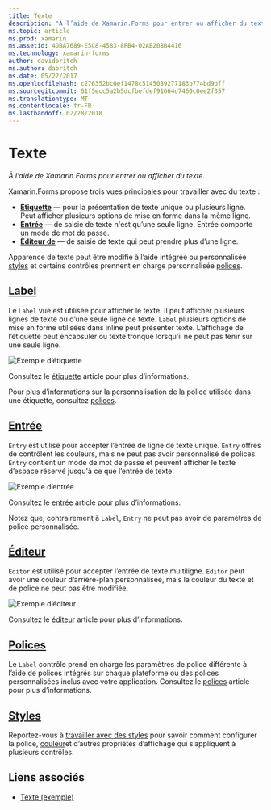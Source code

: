 ```yaml
---
title: Texte
description: "À l’aide de Xamarin.Forms pour entrer ou afficher du texte."
ms.topic: article
ms.prod: xamarin
ms.assetid: 4DBA7689-E5C8-4583-8FB4-02AB208B4416
ms.technology: xamarin-forms
author: davidbritch
ms.author: dabritch
ms.date: 05/22/2017
ms.openlocfilehash: c276352bc0ef1478c5145089277183b774bd9bff
ms.sourcegitcommit: 61f5ecc5a2b5dcfbefdef91664d7460c0ee2f357
ms.translationtype: MT
ms.contentlocale: fr-FR
ms.lasthandoff: 02/28/2018
---
```

# <a name="text"></a>Texte

_À l’aide de Xamarin.Forms pour entrer ou afficher du texte._

Xamarin.Forms propose trois vues principales pour travailler avec du texte :

- **[Étiquette](#Label)**  &mdash; pour la présentation de texte unique ou plusieurs ligne. Peut afficher plusieurs options de mise en forme dans la même ligne.
- **[Entrée](#Entry)**  &mdash; de saisie de texte n'est qu’une seule ligne. Entrée comporte un mode de mot de passe.
- **[Éditeur de](#Editor)**  &mdash; de saisie de texte qui peut prendre plus d’une ligne.

Apparence de texte peut être modifié à l’aide intégrée ou personnalisée [styles](#Styles) et certains contrôles prennent en charge personnalisée [polices](#Fonts).

## <a name="labellabelmd"></a>[Label](label.md)

Le `Label` vue est utilisée pour afficher le texte. Il peut afficher plusieurs lignes de texte ou d’une seule ligne de texte. `Label` plusieurs options de mise en forme utilisées dans inline peut présenter texte. L’affichage de l’étiquette peut encapsuler ou texte tronqué lorsqu’il ne peut pas tenir sur une seule ligne.

![](images/label.png "Exemple d’étiquette")

Consultez le [étiquette](label.md) article pour plus d’informations.

Pour plus d’informations sur la personnalisation de la police utilisée dans une étiquette, consultez [polices](fonts.md).

## <a name="entryentrymd"></a>[Entrée](entry.md)

`Entry` est utilisé pour accepter l’entrée de ligne de texte unique. `Entry` offres de contrôlent les couleurs, mais ne peut pas avoir personnalisé de polices. `Entry` contient un mode de mot de passe et peuvent afficher le texte d’espace réservé jusqu'à ce que l’entrée de texte.

![](images/entry.png "Exemple d’entrée")

Consultez le [entrée](entry.md) article pour plus d’informations.

Notez que, contrairement à `Label`, `Entry` ne peut pas avoir de paramètres de police personnalisée.

## <a name="editoreditormd"></a>[Éditeur](editor.md)

`Editor` est utilisé pour accepter l’entrée de texte multiligne. `Editor` peut avoir une couleur d’arrière-plan personnalisée, mais la couleur du texte et de police ne peut pas être modifiée.

![](images/editor.png "Exemple d’éditeur")

Consultez le [éditeur](editor.md) article pour plus d’informations.

## <a name="fontsfontsmd"></a>[Polices](fonts.md)

Le `Label` contrôle prend en charge les paramètres de police différente à l’aide de polices intégrés sur chaque plateforme ou des polices personnalisées inclus avec votre application. Consultez le [polices](fonts.md) article pour plus d’informations.

## <a name="stylesstylesmd"></a>[Styles](styles.md)

Reportez-vous à [travailler avec des styles](~/xamarin-forms/user-interface/styles/index.md) pour savoir comment configurer la police, [couleur](~/xamarin-forms/user-interface/colors.md)et d’autres propriétés d’affichage qui s’appliquent à plusieurs contrôles.



## <a name="related-links"></a>Liens associés

- [Texte (exemple)](https://developer.xamarin.com/samples/xamarin-forms/UserInterface/Text)
